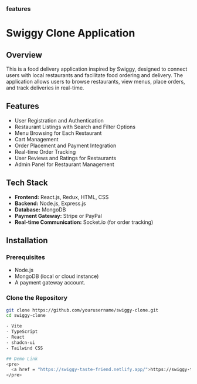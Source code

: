 ### features
# Swiggy Clone Application

## Overview
This is a food delivery application inspired by Swiggy, designed to connect users with local restaurants and facilitate food ordering and delivery. The application allows users to browse restaurants, view menus, place orders, and track deliveries in real-time.

## Features
- User Registration and Authentication
- Restaurant Listings with Search and Filter Options
- Menu Browsing for Each Restaurant
- Cart Management
- Order Placement and Payment Integration
- Real-time Order Tracking
- User Reviews and Ratings for Restaurants
- Admin Panel for Restaurant Management

## Tech Stack
- **Frontend:** React.js, Redux, HTML, CSS
- **Backend:** Node.js, Express.js
- **Database:** MongoDB
- **Payment Gateway:** Stripe or PayPal
- **Real-time Communication:** Socket.io (for order tracking)

## Installation

### Prerequisites
- Node.js
- MongoDB (local or cloud instance)
- A payment gateway account.

### Clone the Repository
```bash
git clone https://github.com/yourusername/swiggy-clone.git
cd swiggy-clone

- Vite
- TypeScript
- React
- shadcn-ui
- Tailwind CSS

## Demo Link
<pre>
  <a href = "https://swiggy-taste-friend.netlify.app/">https://swiggy-taste-friend.netlify.app/</a>
</pre>


